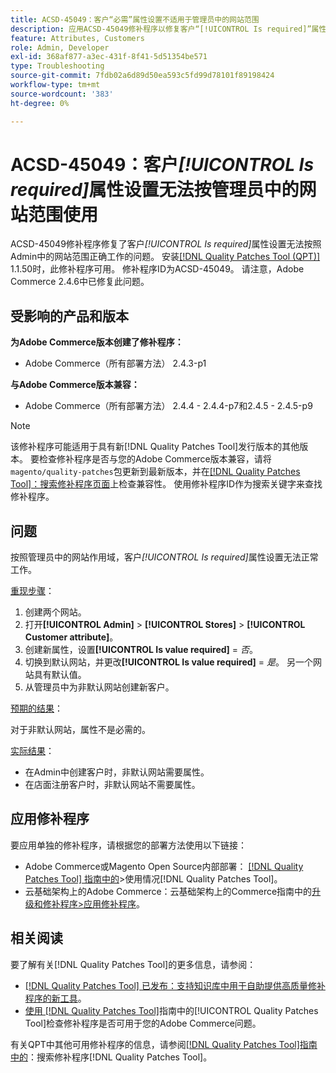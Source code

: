 ```yaml
---
title: ACSD-45049：客户“必需”属性设置不适用于管理员中的网站范围
description: 应用ACSD-45049修补程序以修复客户“[!UICONTROL Is required]”属性无法按照Admin中的网站范围正确覆盖的Adobe Commerce问题。
feature: Attributes, Customers
role: Admin, Developer
exl-id: 368af877-a3ec-431f-8f41-5d51354be571
type: Troubleshooting
source-git-commit: 7fdb02a6d89d50ea593c5fd99d78101f89198424
workflow-type: tm+mt
source-wordcount: '383'
ht-degree: 0%

---
```


# ACSD-45049：客户&#x200B;*[!UICONTROL Is required]*&#x200B;属性设置无法按管理员中的网站范围使用

ACSD-45049修补程序修复了客户&#x200B;*[!UICONTROL Is required]*&#x200B;属性设置无法按照Admin中的网站范围正确工作的问题。 安装[[!DNL Quality Patches Tool (QPT)]](/help/tools/quality-patches-tool/usage.md) 1.1.50时，此修补程序可用。 修补程序ID为ACSD-45049。 请注意，Adobe Commerce 2.4.6中已修复此问题。

## 受影响的产品和版本

**为Adobe Commerce版本创建了修补程序：**

* Adobe Commerce（所有部署方法） 2.4.3-p1

**与Adobe Commerce版本兼容：**

* Adobe Commerce（所有部署方法） 2.4.4 - 2.4.4-p7和2.4.5 - 2.4.5-p9

>[!NOTE]
>
>该修补程序可能适用于具有新[!DNL Quality Patches Tool]发行版本的其他版本。 要检查修补程序是否与您的Adobe Commerce版本兼容，请将`magento/quality-patches`包更新到最新版本，并在[[!DNL Quality Patches Tool]：搜索修补程序页面](https://experienceleague.adobe.com/tools/commerce-quality-patches/index.html)上检查兼容性。 使用修补程序ID作为搜索关键字来查找修补程序。

## 问题

按照管理员中的网站作用域，客户&#x200B;*[!UICONTROL Is required]*&#x200B;属性设置无法正常工作。

<u>重现步骤</u>：

1. 创建两个网站。
1. 打开&#x200B;**[!UICONTROL Admin]** > **[!UICONTROL Stores]** > **[!UICONTROL Customer attribute]**。
1. 创建新属性，设置&#x200B;**[!UICONTROL Is value required]** = *否*。
1. 切换到默认网站，并更改&#x200B;**[!UICONTROL Is value required]** = *是*。 另一个网站具有默认值。
1. 从管理员中为非默认网站创建新客户。

<u>预期的结果</u>：

对于非默认网站，属性不是必需的。

<u>实际结果</u>：

* 在Admin中创建客户时，非默认网站需要属性。
* 在店面注册客户时，非默认网站不需要属性。

## 应用修补程序

要应用单独的修补程序，请根据您的部署方法使用以下链接：

* Adobe Commerce或Magento Open Source内部部署： [[!DNL Quality Patches Tool] 指南中的](/help/tools/quality-patches-tool/usage.md)>使用情况[!DNL Quality Patches Tool]。
* 云基础架构上的Adobe Commerce：云基础架构上的Commerce指南中的[升级和修补程序>应用修补程序](https://experienceleague.adobe.com/docs/commerce-cloud-service/user-guide/develop/upgrade/apply-patches.html)。

## 相关阅读

要了解有关[!DNL Quality Patches Tool]的更多信息，请参阅：

* [[!DNL Quality Patches Tool] 已发布：支持知识库中用于自助提供高质量修补程序的新工具](https://experienceleague.adobe.com/en/docs/commerce-operations/tools/quality-patches-tool/quality-patches-tool-to-self-serve-quality-patches)。
* [使用 [!DNL Quality Patches Tool]](/help/tools/quality-patches-tool/patches-available-in-qpt/check-patch-for-magento-issue-with-magento-quality-patches.md)指南中的[!UICONTROL Quality Patches Tool]检查修补程序是否可用于您的Adobe Commerce问题。


有关QPT中其他可用修补程序的信息，请参阅[[!DNL Quality Patches Tool]指南中的](https://experienceleague.adobe.com/tools/commerce-quality-patches/index.html)：搜索修补程序[!DNL Quality Patches Tool]。
